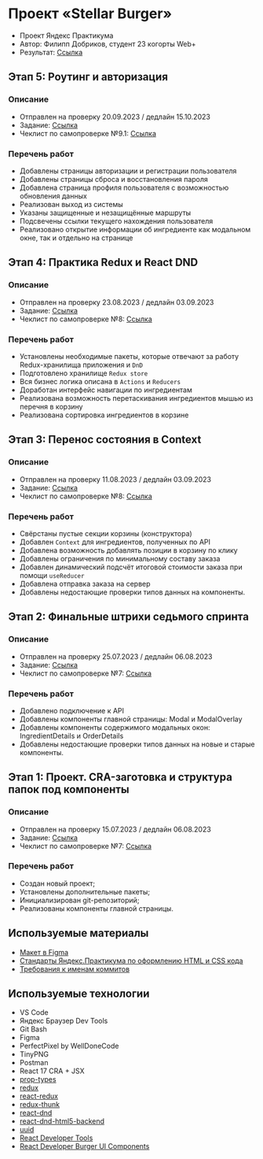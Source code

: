 # **Проект «Stellar Burger»**
- Проект Яндекс Практикума
- Автор: Филипп Добриков, студент 23 когорты Web+
- Результат: [Ссылка](https://teplokotov.github.io/react-stellar-burger/)
## Этап 5: Роутинг и авторизация
### Описание
- Отправлен на проверку 20.09.2023 / дедлайн 15.10.2023
- Задание: [Ссылка](https://practicum.yandex.ru/trainer/web-plus/lesson/377fe190-a171-4ab2-a943-e73254c03145/)
- Чеклист по самопроверке №9.1: [Ссылка](https://code.s3.yandex.net/web-plus/checklists/checklist_pdf/checklist_9-1.pdf)
### Перечень работ
- Добавлены страницы авторизации и регистрации пользователя
- Добавлены страницы сброса и восстановления пароля
- Добавлена страница профиля пользователя с возможностью обновления данных
- Реализован выход из системы
- Указаны защищенные и незащищённые маршруты
- Подсвечены ссылки текущего нахождения пользователя
- Реализовано открытие информации об ингредиенте как модальном окне, так и отдельно на странице
## Этап 4: Практика Redux и React DND
### Описание
- Отправлен на проверку 23.08.2023 / дедлайн 03.09.2023
- Задание: [Ссылка](https://practicum.yandex.ru/learn/web-plus/courses/b0b7bb62-bda6-4416-af0f-13b5f7a7ff24/sprints/37344/topics/f3cc59f4-5155-4009-93df-1707ea38eef5/lessons/c4f0f268-8ff6-49f1-a491-41bd20ef4ba9/)
- Чеклист по самопроверке №8: [Ссылка](https://code.s3.yandex.net/web-plus/checklists/checklist_pdf/checklist_8.pdf)
### Перечень работ
- Установлены необходимые пакеты, которые отвечают за работу Redux-хранилища приложения и `DnD`
- Подготовлено хранилище `Redux store`
- Вся бизнес логика описана в `Actions` и `Reducers`
- Доработан интерфейс навигации по ингредиентам
- Реализована возможность перетаскивания ингредиентов мышью из перечня в корзину
- Реализована сортировка ингредиентов в корзине
## Этап 3: Перенос состояния в Context
### Описание
- Отправлен на проверку 11.08.2023 / дедлайн 03.09.2023
- Задание: [Ссылка](https://practicum.yandex.ru/learn/web-plus/courses/b0b7bb62-bda6-4416-af0f-13b5f7a7ff24/sprints/37344/topics/f3cc59f4-5155-4009-93df-1707ea38eef5/lessons/d0695643-15f1-4d52-a2da-31402609e15b/)
- Чеклист по самопроверке №8: [Ссылка](https://code.s3.yandex.net/web-plus/checklists/checklist_pdf/checklist_8.pdf)
### Перечень работ
- Свёрстаны пустые секции корзины (конструктора)
- Добавлен `Context` для ингредиентов, полученных по API
- Добавлена возможность добавлять позиции в корзину по клику
- Добавлены ограничения по минимальному составу заказа
- Добавлен динамический подсчёт итоговой стоимости заказа при помощи `useReducer`
- Добавлена отправка заказа на сервер
- Добавлены недостающие проверки типов данных на компоненты.
## Этап 2: Финальные штрихи седьмого спринта
### Описание
- Отправлен на проверку 25.07.2023 / дедлайн 06.08.2023
- Задание: [Ссылка](https://practicum.yandex.ru/learn/web-plus/courses/92835286-991a-46b3-8d0c-cc70471319f6/sprints/37325/topics/7f64689f-925d-41b8-a240-c752741f36ca/lessons/0330d9b0-f348-47dc-9a0d-d782f0316407/)
- Чеклист по самопроверке №7: [Ссылка](https://code.s3.yandex.net/web-plus/checklists/checklist_pdf/checklist_7.pdf)
### Перечень работ
- Добавлено подключение к API
- Добавлены компоненты главной страницы: Modal и ModalOverlay
- Добавлены компоненты содержимого модальных окон: IngredientDetails и OrderDetails
- Добавлены недостающие проверки типов данных на новые и старые компоненты.
## Этап 1: Проект. CRA-заготовка и структура папок под компоненты
### Описание
- Отправлен на проверку 15.07.2023 / дедлайн 06.08.2023
- Задание: [Ссылка](https://practicum.yandex.ru/learn/web-plus/courses/92835286-991a-46b3-8d0c-cc70471319f6/sprints/37325/topics/1f6f35ed-2901-4748-a293-fc52ee4f2685/lessons/adcf569d-01f9-48be-991b-a166b8ec3140/)
- Чеклист по самопроверке №7: [Ссылка](https://code.s3.yandex.net/web-plus/checklists/checklist_pdf/checklist_7.pdf)
### Перечень работ
- Создан новый проект;
- Установлены дополнительные пакеты;
- Инициализирован git-репозиторий;
- Реализованы компоненты главной страницы.
## Используемые материалы
- [Макет в Figma](https://www.figma.com/file/ocw9a6hNGeAejl4F3G9fp8/React-_-Проектные-задачи-(3-месяца)_external_link?node-id=2974:2989)
- [Стандарты Яндекс.Практикума по оформлению HTML и CSS кода](https://code.s3.yandex.net/web-developer/static/design-rules/index.html)
- [Требования к именам коммитов](https://docs.rs.school/#/git-convention)
## Используемые технологии
- VS Code
- Яндекс Браузер Dev Tools
- Git Bash
- Figma
- PerfectPixel by WellDoneCode
- TinyPNG
- Postman
- React 17 CRA + JSX
- [prop-types](https://www.npmjs.com/package/prop-types)
- [redux](https://www.npmjs.com/package/redux)
- [react-redux](https://www.npmjs.com/package/react-redux)
- [redux-thunk](https://www.npmjs.com/package/redux-thunk)
- [react-dnd](https://www.npmjs.com/package/react-dnd)
- [react-dnd-html5-backend](https://www.npmjs.com/package/react-dnd-html5-backend)
- [uuid](https://www.npmjs.com/package/uuid)
- [React Developer Tools](https://chrome.google.com/webstore/detail/react-developer-tools/fmkadmapgofadopljbjfkapdkoienihi)
- [React Developer Burger UI Components](https://yandex-practicum.github.io/react-developer-burger-ui-components/docs/)
